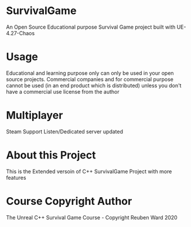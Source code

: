 # SurvivalGame
 An Open Source Educational purpose Survival Game project built with UE-4.27-Chaos

# Usage
Educational and learning purpose only
can only be used in your open source projects. Commercial companies and for commercial purpose cannot be used (in an end product which is distributed) unless you don't have a commercial use license from the author

# Multiplayer
Steam Support Listen/Dedicated server updated

# About this Project
This is the Extended versoin of C++ SurvivalGame Project with more features

# Course Copyright Author
The Unreal C++ Survival Game Course - Copyright Reuben Ward 2020